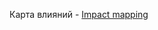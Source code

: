 Карта влияний - [Impact mapping](https://miro.com/app/board/uXjVMEI2XBo=/?share_link_id=569268120050)
